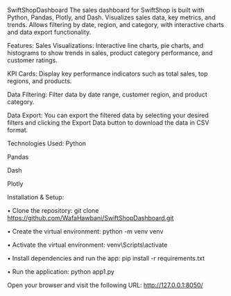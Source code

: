 SwiftShopDashboard 
The sales dashboard for SwiftShop is built with Python, Pandas, Plotly, and Dash. Visualizes sales data, key metrics, and trends. Allows filtering by date, region, and category, with interactive charts and data export functionality.

Features:
Sales Visualizations: Interactive line charts, pie charts, and histograms to show trends in sales, product category performance, and customer ratings.

KPI Cards: Display key performance indicators such as total sales, top regions, and products.

Data Filtering: Filter data by date range, customer region, and product category.

Data Export: You can export the filtered data by selecting your desired filters and clicking the Export Data button to download the data in CSV format.


Technologies Used:
Python

Pandas

Dash

Plotly


Installation & Setup:

•	Clone the repository: git clone https://github.com/WafaHawbani/SwiftShopDashboard.git

•	Create the virtual environment: python -m venv venv

•	Activate the virtual environment: venv\Scripts\activate

•	Install dependencies and run the app: pip install -r requirements.txt

•	Run the application: python app1.py

Open your browser and visit the following URL: http://127.0.0.1:8050/

